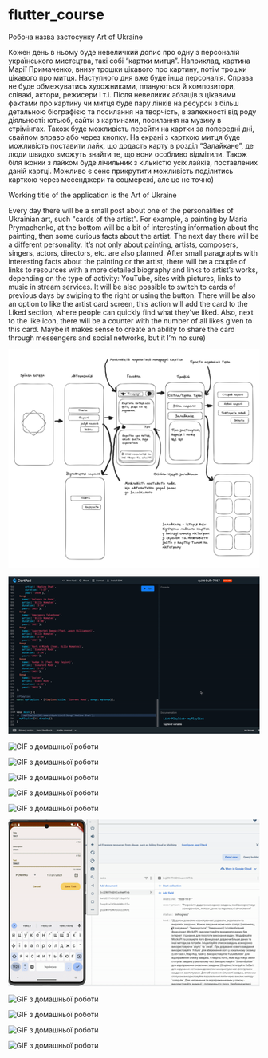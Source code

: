 # flutter_course

Робоча назва застосунку Art of Ukraine


Кожен день в ньому буде невеличкий допис про одну з персоналій українського мистецтва, такі собі “картки митця”. Наприклад, картина Марії Примаченко, внизу трошки цікавого про картину, потім трошки цікавого про митця. Наступного дня вже буде інша персоналія. Справа не буде обмежуватись художниками, плануються й композитори, співакі, актори, режисери і т.і. Після невеликих абзаців з цікавими фактами про картину чи митця буде пару лінків на ресурси з більш детальною біографією та посилання на творчість, в залежності від роду діяльності: ютьюб, сайти з картинами, посилання на музику в стрімінгах. Також буде можливість перейти на картки за попередні дні, свайпом вправо або через кнопку. На екрані з карткою митця буде можливість поставити лайк, що додасть карту в розділ “Залайкане”, де люди швидко зможуть знайти те, що вони особливо відмітили. Також біля іконки з лайком буде лічильник з кількістю усіх лайків, поставлених даній картці. Можливо є сенс прикрутити можливість поділитись карткою через месенджери та соцмережі, але це не точно)



Working title of the application is the Art of Ukraine

Every day there will be a small post about one of the personalities of Ukrainian art, such "cards of the artist". For example, a painting by Maria Prymachenko, at the bottom will be a bit of interesting information about the painting, then some curious facts about the artist. The next day there will be a different personality. It’s not only about painting, artists, composers, singers, actors, directors, etc. are also planned. After small paragraphs with interesting facts about the painting or the artist, there will be a couple of links to resources with a more detailed biography and links to artist’s works, depending on the type of activity: YouTube, sites with pictures, links to music in stream services. It will be  also possible to switch to cards of previous days by swiping to the right or using the button. There will be also an option to like the artist card screen, this action will add the card to the Liked section, where people can quickly find what they've liked. Also, next to the like icon, there will be a counter with the number of all likes given to this card. Maybe it makes sense to create an ability to share the card through messengers and social networks, but it I’m no sure)


![Блок-схема/Project scheme:](ua_art.png)

![GIF з домашньої роботи](lesson4.gif)

![GIF з домашньої роботи](lessons8-9.gif)

![GIF з домашньої роботи](lesson9(1)compressed.gif)

![GIF з домашньої роботи](lesson9(2).gif)

![GIF з домашньої роботи](lesson10.gif)

![GIF з домашньої роботи](lesson12.gif)

![GIF з домашньої роботи](lesson14.gif)

![GIF з домашньої роботи](lesson16.gif)

![GIF з домашньої роботи](lesson15&20.gif)

![GIF з домашньої роботи](lesson17.gif)

![GIF з домашньої роботи](lesson22.gif)



